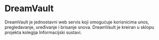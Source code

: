 # DreamVault
DreamVault je jednostavni web servis koji omogućuje korisnicima unos, pregledavanje, uređivanje i brisanje snova. DreamVault je kreiran u sklopu projekta kolegija Informacijski sustavi.
